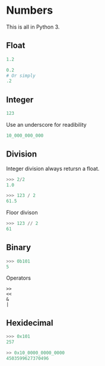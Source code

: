# Numbers

This is all in Python 3.


## Float

```python
1.2

0.2
# Or simply
.2
```


## Integer

```python
123
```

Use an underscore for readibility

```python
10_000_000_000
```

## Division

Integer division always retursn a float.

```python
>>> 2/2
1.0
```

```python
>>> 123 / 2
61.5
```

Floor divison

```python
>>> 123 // 2
61
```


## Binary

```python
>>> 0b101
5
```


Operators
```
>>
<<
&
|
```


## Hexidecimal

```python
>>> 0x101
257
```

```python
>> 0x10_0000_0000_0000
4503599627370496
```
